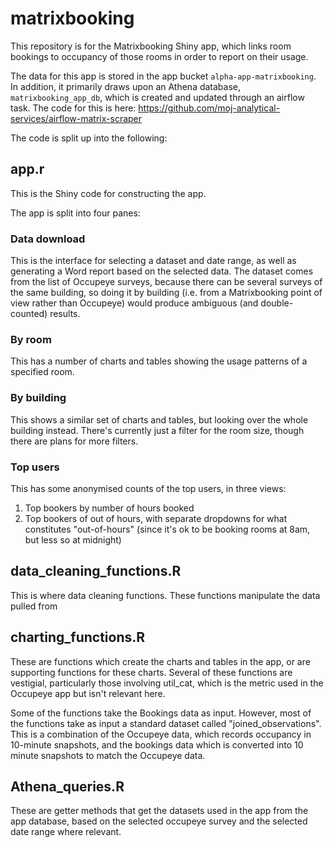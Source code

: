 # matrixbooking

This repository is for the Matrixbooking Shiny app, which links room bookings to occupancy of those rooms in order to report on their usage.

The data for this app is stored in the app bucket `alpha-app-matrixbooking`. In addition, it primarily draws upon an Athena database, `matrixbooking_app_db`, which is created and updated through an airflow task. The code for this is here: https://github.com/moj-analytical-services/airflow-matrix-scraper

The code is split up into the following:

## app.r

This is the Shiny code for constructing the app.

The app is split into four panes:

### Data download

This is the interface for selecting a dataset and date range, as well as generating a Word report based on the selected data. The dataset comes from the list of Occupeye surveys, because there can be several surveys of the same building, so doing it by building (i.e. from a Matrixbooking point of view rather than Occupeye) would produce ambiguous (and double-counted) results.

### By room

This has a number of charts and tables showing the usage patterns of a specified room.

### By building

This shows a similar set of charts and tables, but looking over the whole building instead. There's currently just a filter for the room size, though there are plans for more filters.

### Top users

This has some anonymised counts of the top users, in three views:

1. Top bookers by number of hours booked
2. Top bookers of out of hours, with separate dropdowns for what constitutes "out-of-hours" (since it's ok to be booking rooms at 8am, but less so at midnight)

## data_cleaning_functions.R

This is where data cleaning functions. These functions manipulate the data pulled from 

## charting_functions.R

These are functions which create the charts and tables in the app, or are supporting functions for these charts. Several of these functions are vestigial, particularly those involving util_cat, which is the metric used in the Occupeye app but isn't relevant here.

Some of the functions take the Bookings data as input. However, most of the functions take as input a standard dataset called "joined_observations". This is a combination of the Occupeye data, which records occupancy in 10-minute snapshots, and the bookings data which is converted into 10 minute snapshots to match the Occupeye data.

## Athena_queries.R

These are getter methods that get the datasets used in the app from the app database, based on the selected occupeye survey and the selected date range where relevant.